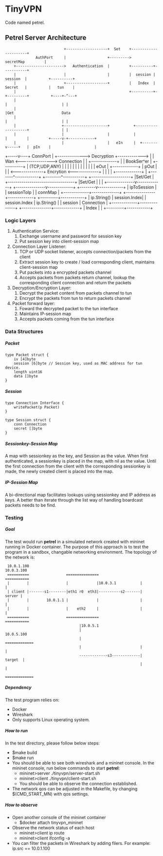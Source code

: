 TinyVPN
=======
Code named petrel.

Petrel Server Architecture
-------------------
  
                               +-------------------+  Set    +----------------------+
                  AuthPort     |                   +--------->    secretMap         |
        +---------------------->   Authentication  |         +----------+-----------+
        |                      |                   |         |  session |  session  |          +----------+
        |                      +-------------------+         |   Index  |  Secret   |          |   tun    |
        |                                                    +----------+-+---------+          +----+-^---+
        |                                                                 |                         | |
        |                                                                 |Get                      Data
        |                                                                 |                         | |
        |                     +--------------------+           +--------------------+               | |
        |                     |                    |           |          |         |         +-----v-+------------+
        |                     |                    |   eIn     |  +-------v-----+   |  pIn    |                    |
  +-----v----+    ConnPort    |                    +-------------->  Decryption +------------->                    |
  |   Wan    <---------------->    Connection      |           |  +-------------+   |         |      BookSer^er    |
  +----------+                |    (TCP,UDP,ANY)   |           |                    |         |                    |
                              |                    |           |                    |         |                    |
                              |                    |   eOut    |  +-------------+   |  pOut   |                    |
                              |                    <--------------+  Encrytion  <-------------+                    |
                              |                    |           |  +-------------+   |         +-------^------------+
                              +--------^-----------+           +--------------------+                 |Set/Get
                                       |                                              +----------------------------------+
                                       |Set/Get                                       |                                  |
                                       |                               +--------------v-------------+    +---------------v-------------+
                              +--------v-------------+                 |      ipToSession           |    |    sessionToIp              |
                              |      connMap         |                 +-------------+--------------+    +---------------+-------------+
                              +---------+------------+                 | ip.String() | session.Index|    | session.Index | ip.String() |
                              | session | Connection |                 +-------------+--------------+    +---------------+-------------+
                              |  Index  |            |
                              +---------+------------+
  
### Logic Layers
1. Authentication Service: 
    1. Exchange username and password for session key
    2. Put session key into client-session map
2. Connection Layer Listener: 
    1. TCP or UDP socket listener, accepts connection/packets from the client
    2. Extract session key to create / load corresponding client, maintains client-session map
    3. Put packets into a encrypted packets channel
    4. Accepts packets from packets return channel, lookup the corresponding client connection and return the packets
3. Decryption/Encryption Layer: 
    1. Decrypt the packet content from packets channel to tun
    2. Encrypt the packets from tun to return packets channel
4. Packet forward layer: 
    1. Foward the decrypted packet to the tun interface
    2. Maintains IP-session map
    3. Accepts packets coming from the tun interface

### Data Structures

##### Packet
````golang
type Packet struct {
    iv [4]byte
    session [6]byte // Session key, used as MAC address for tun device.
    length uint16
    data []byte
}
````

##### Session
````golang
type Connection Interface {
    writePacket(p Packet)
}

type Session struct {
    conn Connection
    secret []byte
}
````

##### Sessionkey-Session Map
A map with sessionkey as the key, and Session as the value. When first
authenticated, a sessionkey is placed in the map, with nil as the value. Until
the first connection from the client with the corresponding sessionkey is made,
the newly created client is placed into the map.

##### IP-Session Map
A bi-directional map facilitates lookups using sessionkey and IP address as
keys. A better than iterate through the list way of handling boardcast packets
needs to be find.


### Testing

##### Goal
  The test would run **petrel** in a simulated network created with mininet running in Docker container. The purpose of this approach is to test the program in a sandbox, changable networking environment.
  The topology of the network is:
 
  
     10.0.1.100                                                    10.0.3.100
     ==========                 ===============                   ===========
     |        |                 |             |10.0.3.1           |         |
     | client |-------s1--------|eth1 r0  eth3|----------s2-------|  server |
     |        |        10.0.1.1 |             |                   |         |
     |        |                 |    eth2     |                   |         |
     ==========                 ===============                   ===========
                                      |10.0.5.1                
                                      |                            10.0.5.100
                                      |                           =============
                                      |                           |           |
                                      -------------s3-------------|   target  | 
                                                                  |           |
                                                                  =============
##### Dependency
  The test program relies on:
  * Docker
  * Wireshark
  * Only supports Linux operating system.

##### How to run
  In the test directory, please follow below steps:
  * $make build
  * $make run    
  * You should be able to see both wireshark and a mininet console. In the mininet console, run below commands to start **petrel**:
    * mininet>server ./tinyvpn/server-start.sh
    * mininet>client ./tinyvpn/client-start.sh
    * You should be able to observe the connection established.
  * The network qos can be adjusted in the Makefile, by changing $(CMD_START_MN) with qos settings.

##### How to observe
  * Open another console of the mininet container
    * $docker attach tinyvpn_mininet
  * Observe the network status of each host
    * mininet>client ip route
    * mininet>client ifconfig -a
  * You can filter the packets in Wireshark by adding filers.
    For example:
    ip.src == 10.0.1.100
  


